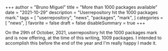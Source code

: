 +++
author = "Bruno Miguel"
title = "More than 1000 packages available"
date = "2021-10-29"
description = "Userrepository hit the 1000 packages mark."
tags = [
    "userrepository",
    "news",
    "packages",
    "mark",
]
categories = [
    "news",
]
favorite = false
draft = false
disableSummary = true
+++

On the 29th of October, 2021, userrepository hit the 1000 packages mark and is now offering, at the time of this writing, 1009 packages. I intended to accomplish this before the end of the year and I'm really happy I made it.
